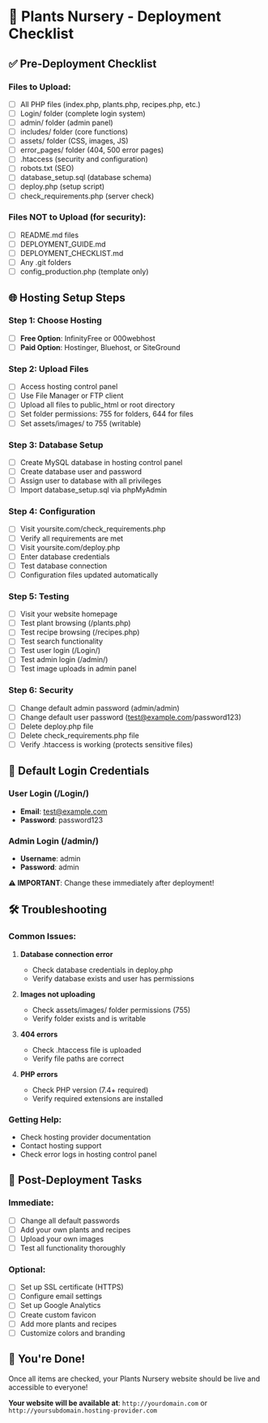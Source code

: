 # 🚀 Plants Nursery - Deployment Checklist

## ✅ Pre-Deployment Checklist

### Files to Upload:
- [ ] All PHP files (index.php, plants.php, recipes.php, etc.)
- [ ] Login/ folder (complete login system)
- [ ] admin/ folder (admin panel)
- [ ] includes/ folder (core functions)
- [ ] assets/ folder (CSS, images, JS)
- [ ] error_pages/ folder (404, 500 error pages)
- [ ] .htaccess (security and configuration)
- [ ] robots.txt (SEO)
- [ ] database_setup.sql (database schema)
- [ ] deploy.php (setup script)
- [ ] check_requirements.php (server check)

### Files NOT to Upload (for security):
- [ ] README.md files
- [ ] DEPLOYMENT_GUIDE.md
- [ ] DEPLOYMENT_CHECKLIST.md
- [ ] Any .git folders
- [ ] config_production.php (template only)

## 🌐 Hosting Setup Steps

### Step 1: Choose Hosting
- [ ] **Free Option**: InfinityFree or 000webhost
- [ ] **Paid Option**: Hostinger, Bluehost, or SiteGround

### Step 2: Upload Files
- [ ] Access hosting control panel
- [ ] Use File Manager or FTP client
- [ ] Upload all files to public_html or root directory
- [ ] Set folder permissions: 755 for folders, 644 for files
- [ ] Set assets/images/ to 755 (writable)

### Step 3: Database Setup
- [ ] Create MySQL database in hosting control panel
- [ ] Create database user and password
- [ ] Assign user to database with all privileges
- [ ] Import database_setup.sql via phpMyAdmin

### Step 4: Configuration
- [ ] Visit yoursite.com/check_requirements.php
- [ ] Verify all requirements are met
- [ ] Visit yoursite.com/deploy.php
- [ ] Enter database credentials
- [ ] Test database connection
- [ ] Configuration files updated automatically

### Step 5: Testing
- [ ] Visit your website homepage
- [ ] Test plant browsing (/plants.php)
- [ ] Test recipe browsing (/recipes.php)
- [ ] Test search functionality
- [ ] Test user login (/Login/)
- [ ] Test admin login (/admin/)
- [ ] Test image uploads in admin panel

### Step 6: Security
- [ ] Change default admin password (admin/admin)
- [ ] Change default user password (test@example.com/password123)
- [ ] Delete deploy.php file
- [ ] Delete check_requirements.php file
- [ ] Verify .htaccess is working (protects sensitive files)

## 🔐 Default Login Credentials

### User Login (/Login/)
- **Email**: test@example.com
- **Password**: password123

### Admin Login (/admin/)
- **Username**: admin
- **Password**: admin

**⚠️ IMPORTANT**: Change these immediately after deployment!

## 🛠️ Troubleshooting

### Common Issues:
1. **Database connection error**
   - Check database credentials in deploy.php
   - Verify database exists and user has permissions

2. **Images not uploading**
   - Check assets/images/ folder permissions (755)
   - Verify folder exists and is writable

3. **404 errors**
   - Check .htaccess file is uploaded
   - Verify file paths are correct

4. **PHP errors**
   - Check PHP version (7.4+ required)
   - Verify required extensions are installed

### Getting Help:
- Check hosting provider documentation
- Contact hosting support
- Check error logs in hosting control panel

## 📱 Post-Deployment Tasks

### Immediate:
- [ ] Change all default passwords
- [ ] Add your own plants and recipes
- [ ] Upload your own images
- [ ] Test all functionality thoroughly

### Optional:
- [ ] Set up SSL certificate (HTTPS)
- [ ] Configure email settings
- [ ] Set up Google Analytics
- [ ] Create custom favicon
- [ ] Add more plants and recipes
- [ ] Customize colors and branding

## 🎉 You're Done!

Once all items are checked, your Plants Nursery website should be live and accessible to everyone!

**Your website will be available at**: `http://yourdomain.com` or `http://yoursubdomain.hosting-provider.com`
